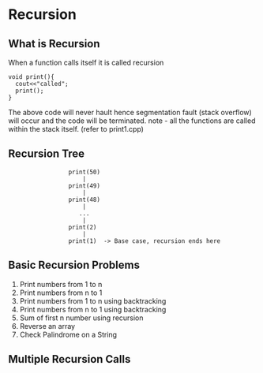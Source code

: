 # Recursion

## What is Recursion

When a function calls itself it is called recursion

```
void print(){
  cout<<"called";
  print();
}
```

The above code will never hault hence segmentation fault (stack overflow) will occur and the code will be terminated.
note - all the functions are called within the stack itself. (refer to print1.cpp)

## Recursion Tree
                     print(50)
                         |
                     print(49)
                         |
                     print(48)
                         |
                        ...
                         |
                     print(2)
                         |
                     print(1)  -> Base case, recursion ends here


## Basic Recursion Problems

1) Print numbers from 1 to n
2) Print numbers from n to 1
3) Print numbers from 1 to n using backtracking
4) Print numbers from n to 1 using backtracking
5) Sum of first n number using recursion
6) Reverse an array
7) Check Palindrome on a String

## Multiple Recursion Calls
